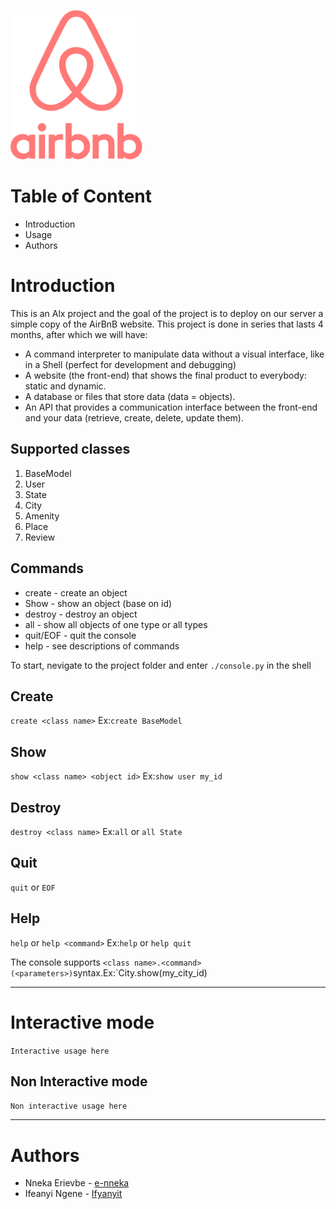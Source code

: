 ![AirBnB](https://github.com/Ifyanyit/AirBnB_clone/blob/main/airbnb1Logo.png)

# Table of Content

* Introduction
* Usage
* Authors

# Introduction
This is an Alx project and the goal of the project is to deploy on our server a simple copy of the AirBnB website.
This project is done in series that lasts 4 months, after which we will have:

* A command interpreter to manipulate data without a visual interface, like in a Shell (perfect for development and debugging)
* A website (the front-end) that shows the final product to everybody: static and dynamic.
* A database or files that store data (data = objects).
* An API that provides a communication interface between the front-end and your data (retrieve, create, delete, update them).

## Supported classes

1. BaseModel
2. User
3. State
4. City
5. Amenity
6. Place
7. Review

## Commands

* create - create an object
* Show - show an object (base on id)
* destroy - destroy an object
* all - show all objects of one type or all types
* quit/EOF - quit the console
* help - see descriptions of commands

To start, nevigate to the project folder and enter `./console.py` in the shell

## Create

`create <class name>` Ex:`create BaseModel`

## Show
 
`show <class name> <object id>` Ex:`show user my_id`

## Destroy

`destroy <class name>` Ex:`all` or `all State`

## Quit

`quit` or `EOF`

## Help

`help` or `help <command>` Ex:`help` or `help quit`

The console supports `<class name>.<command>(<parameters>)`syntax.Ex:`City.show(my_city_id)

---

# Interactive mode

`Interactive usage here`

## Non Interactive mode

`Non interactive usage here`

---

# Authors

* Nneka Erievbe - [e-nneka](https://github.com/e-nneka)
* Ifeanyi Ngene - [Ifyanyit](https://github.com/Ifyanyit/AirBnB_clone)



